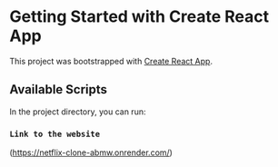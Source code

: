 # Getting Started with Create React App

This project was bootstrapped with [Create React App](https://github.com/facebook/create-react-app).

## Available Scripts

In the project directory, you can run:

### `Link to the website`

(https://netflix-clone-abmw.onrender.com/)

